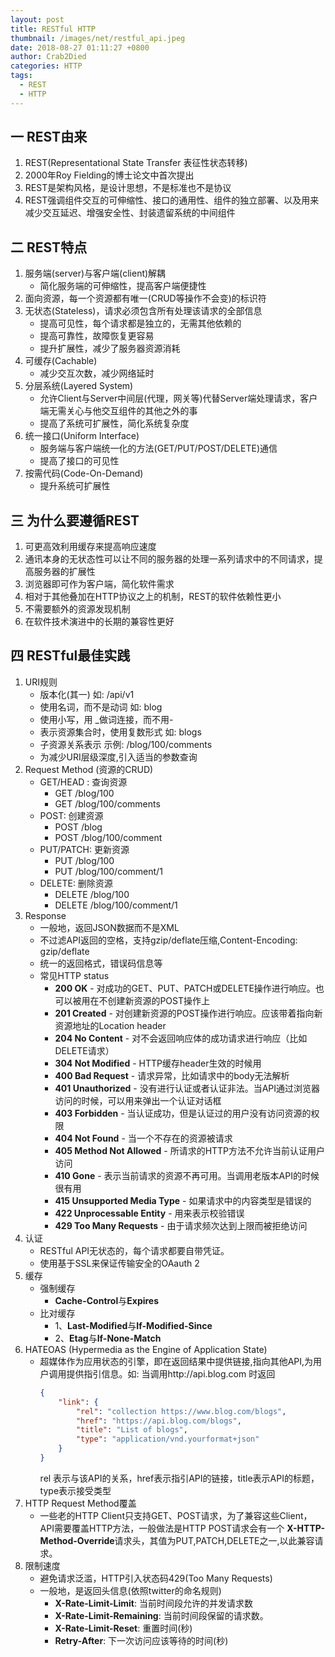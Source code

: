 ```yaml
---
layout: post
title: RESTful HTTP
thumbnail: /images/net/restful_api.jpeg
date: 2018-08-27 01:11:27 +0800
author: Crab2Died
categories: HTTP
tags: 
  - REST
  - HTTP
---
```


## 一 REST由来
  1. REST(Representational State Transfer 表征性状态转移)
  2. 2000年Roy Fielding的博士论文中首次提出
  3. REST是架构风格，是设计思想，不是标准也不是协议
  4. REST强调组件交互的可伸缩性、接口的通用性、组件的独立部署、以及用来减少交互延迟、增强安全性、封装遗留系统的中间组件

## 二 REST特点
  1. 服务端(server)与客户端(client)解耦
     - 简化服务端的可伸缩性，提高客户端便捷性
  2. 面向资源，每一个资源都有唯一(CRUD等操作不会变)的标识符
  3. 无状态(Stateless)，请求必须包含所有处理该请求的全部信息
     - 提高可见性，每个请求都是独立的，无需其他依赖的
     - 提高可靠性，故障恢复更容易
     - 提升扩展性，减少了服务器资源消耗
  4. 可缓存(Cachable)
     - 减少交互次数，减少网络延时
  5. 分层系统(Layered System)
     - 允许Client与Server中间层(代理，网关等)代替Server端处理请求，客户端无需关心与他交互组件的其他之外的事
     - 提高了系统可扩展性，简化系统复杂度
  6. 统一接口(Uniform Interface)
     - 服务端与客户端统一化的方法(GET/PUT/POST/DELETE)通信
     - 提高了接口的可见性
  7. 按需代码(Code-On-Demand)
     - 提升系统可扩展性

## 三 为什么要遵循REST
  1. 可更高效利用缓存来提高响应速度
  2. 通讯本身的无状态性可以让不同的服务器的处理一系列请求中的不同请求，提高服务器的扩展性
  3. 浏览器即可作为客户端，简化软件需求
  4. 相对于其他叠加在HTTP协议之上的机制，REST的软件依赖性更小
  5. 不需要额外的资源发现机制
  6. 在软件技术演进中的长期的兼容性更好

## 四 RESTful最佳实践
  1. URI规则
     - 版本化(其一)   如: /api/v1
     - 使用名词，而不是动词  如: blog
     - 使用小写，用 _做词连接，而不用-
     - 表示资源集合时，使用复数形式     如: blogs
     - 子资源关系表示   示例: /blog/100/comments
     - 为减少URI层级深度,引入适当的参数查询
  2. Request Method  (资源的CRUD)
     - GET/HEAD : 查询资源
       - GET /blog/100
       - GET /blog/100/comments
     - POST: 创建资源
       - POST /blog
       - POST /blog/100/comment
     - PUT/PATCH: 更新资源
       - PUT /blog/100
       - PUT /blog/100/comment/1
     - DELETE: 删除资源
       - DELETE /blog/100
       - DELETE /blog/100/comment/1
  3. Response
     - 一般地，返回JSON数据而不是XML
     - 不过滤API返回的空格，支持gzip/deflate压缩,Content-Encoding: gzip/deflate
     - 统一的返回格式，错误码信息等
     - 常见HTTP status
       - **200   OK** - 对成功的GET、PUT、PATCH或DELETE操作进行响应。也可以被用在不创建新资源的POST操作上
       - **201   Created** - 对创建新资源的POST操作进行响应。应该带着指向新资源地址的Location header
       - **204   No Content** - 对不会返回响应体的成功请求进行响应（比如DELETE请求）
       - **304   Not Modified** - HTTP缓存header生效的时候用
       - **400   Bad Request** - 请求异常，比如请求中的body无法解析
       - **401   Unauthorized** - 没有进行认证或者认证非法。当API通过浏览器访问的时候，可以用来弹出一个认证对话框
       - **403   Forbidden** - 当认证成功，但是认证过的用户没有访问资源的权限
       - **404   Not Found** - 当一个不存在的资源被请求
       - **405   Method Not Allowed** - 所请求的HTTP方法不允许当前认证用户访问
       - **410   Gone** - 表示当前请求的资源不再可用。当调用老版本API的时候很有用
       - **415   Unsupported Media Type** - 如果请求中的内容类型是错误的
       - **422   Unprocessable Entity** - 用来表示校验错误
       - **429   Too Many Requests** - 由于请求频次达到上限而被拒绝访问
  4. 认证
     - RESTful API无状态的，每个请求都要自带凭证。
     - 使用基于SSL来保证传输安全的OAauth 2
  5. 缓存
     - 强制缓存
       - **Cache-Control**与**Expires**
     - 比对缓存
       - 1、**Last-Modified**与**If-Modified-Since**
       - 2、**Etag**与**If-None-Match**
  6. HATEOAS (Hypermedia as the Engine of Application State)
     - 超媒体作为应用状态的引擎，即在返回结果中提供链接,指向其他API,为用户调用提供指引信息。如: 当调用http://api.blog.com 时返回
       ```json
       {
           "link": {
               "rel": "collection https://www.blog.com/blogs",
               "href": "https://api.blog.com/blogs",
               "title": "List of blogs",
               "type": "application/vnd.yourformat+json"
           }
       }
       ```
       rel 表示与该API的关系，href表示指引API的链接，title表示API的标题，type表示接受类型
  7. HTTP Request Method覆盖
     - 一些老的HTTP Client只支持GET、POST请求，为了兼容这些Client，API需要覆盖HTTP方法，一般做法是HTTP POST请求会有一个
       **X-HTTP-Method-Override**请求头，其值为PUT,PATCH,DELETE之一,以此兼容请求。
  8. 限制速度
     - 避免请求泛滥，HTTP引入状态码429(Too Many Requests)
     - 一般地，是返回头信息(依照twitter的命名规则)
       - **X-Rate-Limit-Limit**: 当前时间段允许的并发请求数
       - **X-Rate-Limit-Remaining**: 当前时间段保留的请求数。
       - **X-Rate-Limit-Reset**: 重置时间(秒)
       - **Retry-After**: 下一次访问应该等待的时间(秒)
